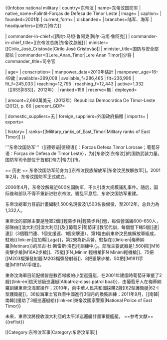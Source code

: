 {{Infobox national military
| country=东帝汶
| name=东帝汶国防军
| native_name=Falintil-Forças de Defesa de Timor Leste
| image=
| caption=
| founded=2001年
| current_form=
| disbanded=
| branches=陆军、海军
| headquarters=[[帝力|帝力]]
<!-- Leadership -->
| commander-in-chief=[[陶尔·马坦·鲁阿克|陶尔·马坦·鲁阿克]]
| commander-in-chief_title=[[东帝汶总统|东帝汶总统]]
| minister=[[Cirilo_José_Cristovão|Cirilo José Cristovão]]
| minister_title=国防与安全部部长
| commander=[[Lere_Anan_Timor|Lere Anan Timor]]少将
| commander_title=司令官
<!-- Manpower -->
| age=
| conscription=
| manpower_data=2010年估計
| manpower_age=16–49歲
| available=299,008
| available_f=286,465
| fit=236,996
| fit_f=245,033
| reaching=12,795
| reaching_f=12,443
| active=1,332（[[IISS|IISS]]，2012年）
| ranked=156
| reserve=無
| deployed=
<!-- Financial -->
| amount=2,660萬美元（2012年）<ref name="2012_budget_66">Republica Democratica De Timor-Leste (2012), p. 66</ref>
| percent_GDP=
<!-- Industrial -->
| domestic_suppliers=无
| foreign_suppliers=外国政府捐赠
| imports=
| exports=
<!-- Related aricles -->
| history=
| ranks=[[Military_ranks_of_East_Timor|Military ranks of East Timor]]
}}

'''东帝汶国防军'''（[[德顿语|德顿语]]：Forcas Defesa Timor Lorosae；葡萄牙语：Forças de Defesa de Timor Leste），为[[东帝汶|东帝汶]]的国防武装力量。国防军司令部位于首都[[帝力|帝力]]市。

== 历史 ==
东帝汶国防军前身为[[东帝汶民族解放军|东帝汶民族解放军]]。2001年2月，东帝汶国防军正式成立。

2006年4月，东帝汶解雇近600名国防军，不久引发大规模骚乱事件。随后，国际维和部队不得不重新进驻东帝汶。骚乱平息后，东帝汶国防军重建。

东帝汶總軍力目前計畫編制1,500名現役及1,500名後備役，至2012年，总兵力為1,332人。

東帝汶的部隊主要是陸軍2個[[輕裝步兵|輕裝步兵]]營，每個營滿編600-650人，部隊由[[澳大利亞|澳大利亞]]及[[葡萄牙|葡萄牙]]教官代訓，每個營下轄5個[[連|連]]（3個戰鬥連、1個支援連、1個突擊連）。第1營由前東帝汶民族解放軍組成，駐地{{link-en|拉加縣|Laga}}，第2營為新兵營，駐紮在{{link-en|梅蒂納羅|Metinaro}}的尼古·杜·斯雷斯·洛巴托訓練中心。部隊主要武器是1,560把[[M16突擊步槍|M16A2步槍]]、75挺[[FN_Minimi輕機槍|FN Minimi輕機槍]]、75把[[M203榴彈發射器|M203榴彈發射器]]、8把狙擊步槍、50把[[M1911手槍|M1911A1手槍]]。

東帝汶海軍目前配備皆是數百噸級的小型巡邏艇，在2001年建國時葡萄牙軍援了2艘{{link-en|信天翁級巡邏艇|Albatroz-class patrol boat}}，由葡萄牙人在梅蒂納羅訓練東帝汶海軍操作；2010年，向中華人民共和國採購2艘[[62型護衛艇|62-I型護衛艇]]，36位海軍士官兵至中國進行3個月的換裝訓練；2011年9月，[[南韓|南韓]]援助了3艘巡邏艇給{{link-en|東帝汶國家警察|National Police of East Timor}}

未來，東帝汶將接收澳大利亞的太平洋巡邏艇計畫軍援艦艇。
==参考文献==
{{reflist}}

[[Category:东帝汶军事|Category:东帝汶军事]]
